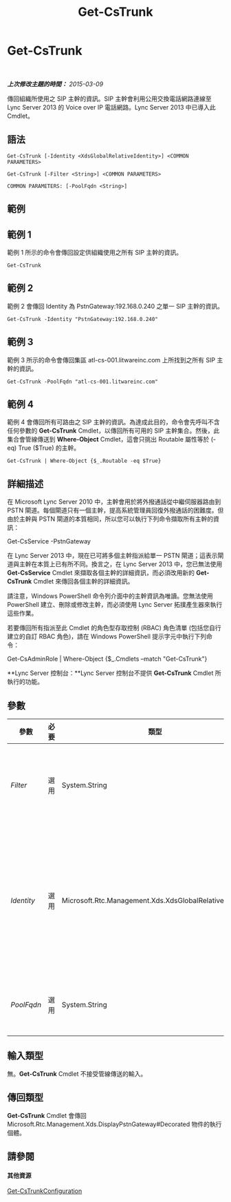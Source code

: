 ﻿---
title: Get-CsTrunk
TOCTitle: Get-CsTrunk
ms:assetid: c49407f2-2e03-4b8b-b51b-75b12ef87fd1
ms:mtpsurl: https://technet.microsoft.com/zh-tw/library/JJ205244(v=OCS.15)
ms:contentKeyID: 49292249
ms.date: 08/10/2015
mtps_version: v=OCS.15
ms.translationtype: HT
---

# Get-CsTrunk

 

_**上次修改主題的時間：** 2015-03-09_

傳回組織所使用之 SIP 主幹的資訊。SIP 主幹會利用公用交換電話網路連線至 Lync Server 2013 的 Voice over IP 電話網路。Lync Server 2013 中已導入此 Cmdlet。

## 語法

    Get-CsTrunk [-Identity <XdsGlobalRelativeIdentity>] <COMMON PARAMETERS>

    Get-CsTrunk [-Filter <String>] <COMMON PARAMETERS>

    COMMON PARAMETERS: [-PoolFqdn <String>]

## 範例

## 範例 1

範例 1 所示的命令會傳回設定供組織使用之所有 SIP 主幹的資訊。

    Get-CsTrunk

## 範例 2

範例 2 會傳回 Identity 為 PstnGateway:192.168.0.240 之單一 SIP 主幹的資訊。

    Get-CsTrunk -Identity "PstnGateway:192.168.0.240"

## 範例 3

範例 3 所示的命令會傳回集區 atl-cs-001.litwareinc.com 上所找到之所有 SIP 主幹的資訊。

    Get-CsTrunk -PoolFqdn "atl-cs-001.litwareinc.com"

## 範例 4

範例 4 會傳回所有可路由之 SIP 主幹的資訊。為達成此目的，命令會先呼叫不含任何參數的 **Get-CsTrunk** Cmdlet，以傳回所有可用的 SIP 主幹集合。然後，此集合會管線傳送到 **Where-Object** Cmdlet，這會只挑出 Routable 屬性等於 (-eq) True ($True) 的主幹。

    Get-CsTrunk | Where-Object {$_.Routable -eq $True}

## 詳細描述

在 Microsoft Lync Server 2010 中，主幹會用於將外撥通話從中繼伺服器路由到 PSTN 閘道。每個閘道只有一個主幹，提高系統管理員回復外撥通話的困難度。但由於主幹與 PSTN 閘道的本質相同，所以您可以執行下列命令擷取所有主幹的資訊：

Get-CsService -PstnGateway

在 Lync Server 2013 中，現在已可將多個主幹指派給單一 PSTN 閘道；這表示閘道與主幹在本質上已有所不同。換言之，在 Lync Server 2013 中，您已無法使用 **Get-CsService** Cmdlet 來擷取各個主幹的詳細資訊，而必須改用新的 **Get-CsTrunk** Cmdlet 來傳回各個主幹的詳細資訊。

請注意，Windows PowerShell 命令列介面中的主幹資訊為唯讀。您無法使用 PowerShell 建立、刪除或修改主幹，而必須使用 Lync Server 拓撲產生器來執行這些作業。

若要傳回所有指派至此 Cmdlet 的角色型存取控制 (RBAC) 角色清單 (包括您自行建立的自訂 RBAC 角色)，請在 Windows PowerShell 提示字元中執行下列命令：

Get-CsAdminRole | Where-Object {$\_.Cmdlets –match "Get-CsTrunk"}

**Lync Server 控制台：**Lync Server 控制台不提供 **Get-CsTrunk** Cmdlet 所執行的功能。

## 參數


<table>
<colgroup>
<col style="width: 25%" />
<col style="width: 25%" />
<col style="width: 25%" />
<col style="width: 25%" />
</colgroup>
<thead>
<tr class="header">
<th>參數</th>
<th>必要</th>
<th>類型</th>
<th>說明</th>
</tr>
</thead>
<tbody>
<tr class="odd">
<td><p><em>Filter</em></p></td>
<td><p>選用</p></td>
<td><p>System.String</p></td>
<td><p>可讓您使用萬用字元傳回 SIP 主幹 (或 SIP 主幹集合)。例如，若要傳回設定為 PSTN 閘道服務一部分的所有 SIP 主幹集合，請使用下列語法：</p>
<p>-Filter &quot;PstnGateway:*&quot;</p></td>
</tr>
<tr class="even">
<td><p><em>Identity</em></p></td>
<td><p>選用</p></td>
<td><p>Microsoft.Rtc.Management.Xds.XdsGlobalRelativeIdentity</p></td>
<td><p>要傳回之 SIP 主幹的唯一識別碼。例如：</p>
<p>–Identity &quot;PstnGateway:192.168.0.240&quot;</p>
<p>請注意，如有指定 Identity，即無法使用萬用字元。如果您必須使用萬用字元，請改為加入 Filter 參數。</p>
<p>如果未指定此參數，<strong>Get-CsTrunk</strong> Cmdlet 會傳回組織使用的所有 SIP 主幹集合。</p></td>
</tr>
<tr class="odd">
<td><p><em>PoolFqdn</em></p></td>
<td><p>選用</p></td>
<td><p>System.String</p></td>
<td><p>拓撲中所定義之主幹或 PSTN 閘道的完整網域名稱。例如：</p>
<p>-PoolFqdn &quot;atl-trunk-001.litwareinc.com&quot;</p></td>
</tr>
</tbody>
</table>


## 輸入類型

無。**Get-CsTrunk** Cmdlet 不接受管線傳送的輸入。

## 傳回類型

**Get-CsTrunk** Cmdlet 會傳回 Microsoft.Rtc.Management.Xds.DisplayPstnGateway\#Decorated 物件的執行個體。

## 請參閱

#### 其他資源

[Get-CsTrunkConfiguration](get-cstrunkconfiguration.md)

